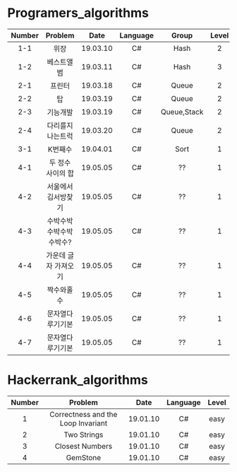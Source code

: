 # Programers_algorithms

| Number | Problem | Date | Language | Group | Level | Time |
|:------:|:------:|:------:|:------:|:------:|:------:|:------:| 
|  1-1  |  위장           |19.03.10|  C#  |Hash| 2 | - |
|  1-2  |  베스트앨범     |19.03.11|  C#  |Hash| 3 | - |
|  2-1  |  프린터     |19.03.18|  C#  |Queue| 2 | 4h |
|  2-2  |  탑     |19.03.19|  C#  |Queue| 2 | 2h |
|  2-3  |  기능개발     |19.03.19|  C#  |Queue,Stack| 2 | 3h |
|  2-4  |  다리를지나는트럭     |19.03.20|  C#  |Queue| 2 | 4h |
|  3-1  |  K번째수     |19.04.01|  C#  |Sort| 1 | 1h |
|  4-1  |  두 정수 사이의 합     |19.05.05|  C#  |??| 1 | 7m |
|  4-2  |  서울에서 김서방찾기     |19.05.05|  C#  |??| 1 | 4m |
|  4-3  |  수박수박수박수박수박수? |19.05.05|  C#  |??| 1 | 3m |
|  4-4  | 가운데 글자 가져오기       |19.05.05|  C#  |??| 1 | 3m |
| 4-5   | 짝수와홀수      |19.05.05 |  C#  |??| 1 | 1m |
| 4-6   | 문자열다루기기본      |19.05.05 |  C#  |??| 1 | 10m |
| 4-7   | 문자열다루기기본      |19.05.05 |  C#  |??| 1 | 16m |








# Hackerrank_algorithms

| Number | Problem | Date | Language | Level |
|:------:|:------:|:------:|:------:|:------:|
|  1  | Correctness and the Loop Invariant|19.01.10|  C#  | easy |
|  2  | Two Strings|19.01.10|  C#  | easy |
|  3  | Closest Numbers|19.01.10|  C#  | easy |
|  4  | GemStone|19.01.10|  C#  | easy |
